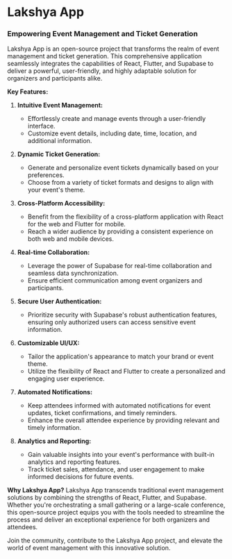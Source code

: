 # Lakshya App 
### Empowering Event Management and Ticket Generation

Lakshya App is an open-source project that transforms the realm of event management and ticket generation. This comprehensive application seamlessly integrates the capabilities of React, Flutter, and Supabase to deliver a powerful, user-friendly, and highly adaptable solution for organizers and participants alike.

**Key Features:**

1. **Intuitive Event Management:**
   - Effortlessly create and manage events through a user-friendly interface.
   - Customize event details, including date, time, location, and additional information.

2. **Dynamic Ticket Generation:**
   - Generate and personalize event tickets dynamically based on your preferences.
   - Choose from a variety of ticket formats and designs to align with your event's theme.

3. **Cross-Platform Accessibility:**
   - Benefit from the flexibility of a cross-platform application with React for the web and Flutter for mobile.
   - Reach a wider audience by providing a consistent experience on both web and mobile devices.

4. **Real-time Collaboration:**
   - Leverage the power of Supabase for real-time collaboration and seamless data synchronization.
   - Ensure efficient communication among event organizers and participants.

5. **Secure User Authentication:**
   - Prioritize security with Supabase's robust authentication features, ensuring only authorized users can access sensitive event information.

6. **Customizable UI/UX:**
   - Tailor the application's appearance to match your brand or event theme.
   - Utilize the flexibility of React and Flutter to create a personalized and engaging user experience.

7. **Automated Notifications:**
   - Keep attendees informed with automated notifications for event updates, ticket confirmations, and timely reminders.
   - Enhance the overall attendee experience by providing relevant and timely information.

8. **Analytics and Reporting:**
   - Gain valuable insights into your event's performance with built-in analytics and reporting features.
   - Track ticket sales, attendance, and user engagement to make informed decisions for future events.

**Why Lakshya App?**
Lakshya App transcends traditional event management solutions by combining the strengths of React, Flutter, and Supabase. Whether you're orchestrating a small gathering or a large-scale conference, this open-source project equips you with the tools needed to streamline the process and deliver an exceptional experience for both organizers and attendees.

Join the community, contribute to the Lakshya App project, and elevate the world of event management with this innovative solution.
